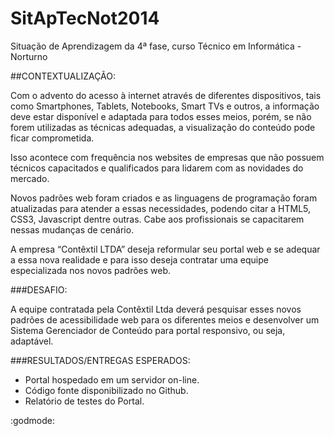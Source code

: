 SitApTecNot2014
===============

Situação de Aprendizagem da 4ª fase, curso Técnico em Informática - Norturno

##CONTEXTUALIZAÇÃO:

Com o advento do acesso à internet através de diferentes dispositivos, tais como Smartphones, Tablets, Notebooks, Smart TVs e outros, a informação deve estar disponível e adaptada para todos esses meios, porém, se não forem utilizadas as técnicas adequadas, a visualização do conteúdo pode ficar comprometida.

Isso acontece com frequência nos websites de empresas que não possuem técnicos capacitados e qualificados para lidarem com as novidades do mercado.

Novos padrões web foram criados e as linguagens de programação foram atualizadas para atender a essas necessidades, podendo citar a HTML5, CSS3, Javascript dentre outras. Cabe aos profissionais se capacitarem nessas mudanças de cenário.

A empresa “Contêxtil LTDA” deseja reformular seu portal web e se adequar a essa nova realidade e para isso deseja contratar uma equipe especializada nos novos padrões web.

###DESAFIO:

A equipe contratada pela Contêxtil Ltda deverá pesquisar esses novos padrões de acessibilidade web para os diferentes meios e desenvolver um Sistema Gerenciador de Conteúdo para portal responsivo, ou seja, adaptável.

###RESULTADOS/ENTREGAS ESPERADOS:

* Portal hospedado em um servidor on-line.
* Código fonte disponibilizado no Github.
* Relatório de testes do Portal.

:godmode:
